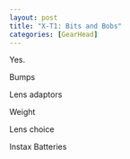```yaml
---
layout: post
title: "X-T1: Bits and Bobs"
categories: [GearHead]
---
```

Yes.

Bumps

Lens adaptors

Weight

Lens choice

Instax
Batteries

